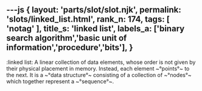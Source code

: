 ---js
{
  layout: 'parts/slot/slot.njk',
  permalink: 'slots/linked_list.html',
  rank_n: 174,
  tags: [ 'notag' ],
  title_s: 'linked list',
  labels_a: ['binary search algorithm','basic unit of information','procedure','bits'],
}
---
:linked list:
A linear collection of data elements, whose order is not given by their physical placement in memory. Instead, each element ~°points°~ to the next. It is a ~°data structure°~ consisting of a collection of ~°nodes°~ which together represent a ~°sequence°~.
